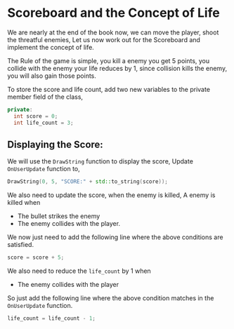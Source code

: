 # Scoreboard and the Concept of Life
We are nearly at the end of the book now, we can move the player, shoot the threatful enemies, Let us now work out
for the Scoreboard and implement the concept of life.

The Rule of the game is simple, you kill a enemy you get 5 points, you collide with the enemy your life reduces by 1,
since collision kills the enemy, you will also gain those points.

To store the score and life count, add two new variables to the private member field of the class,
```cpp
private:
  int score = 0;
  int life_count = 3;
```

## Displaying the Score:
We will use the `DrawString` function to display the score, Update `OnUserUpdate` function to,

```cpp
DrawString(0, 5, "SCORE:" + std::to_string(score));
```
We also need to update the score, when the enemy is killed,
A enemy is killed when
* The bullet strikes the enemy
* The enemy collides with the player.

We now just need to add the following line where the above conditions are satisfied.
```cpp
score = score + 5;
```
We also need to reduce the `life_count` by 1 when
* The enemy collides with the player

So just add the following line where the above condition matches in the `OnUserUpdate` function.
```cpp
life_count = life_count - 1;
```

